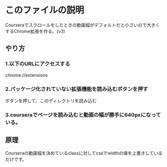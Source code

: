 # このファイルの説明

Courseraでスクロールをしたときの動画幅がデフォルトだと小さいので大きくするChrome拡張を作る。(v3)

## やり方

### 1.以下のURLにアクセスする
chrome://extensions

### 2.パッケージ化されていない拡張機能を読み込むボタンを押す
ボタンを押して、このディレクトリを読み込む

### 3.courseraでページを読み込むと動画の幅が勝手に640pxになっている。


## 原理
Courseraの動画幅を決めているclassに対してcssでwidthの値を上書きしているだけです。

